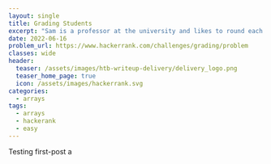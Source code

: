 ```yaml
---
layout: single
title: Grading Students
excerpt: "Sam is a professor at the university and likes to round each student's grade according to these rules..."
date: 2022-06-16
problem_url: https://www.hackerrank.com/challenges/grading/problem
classes: wide
header:
  teaser: /assets/images/htb-writeup-delivery/delivery_logo.png
  teaser_home_page: true
  icon: /assets/images/hackerrank.svg
categories:
  - arrays
tags:  
  - arrays
  - hackerank
  - easy
---
```


Testing first-post a


